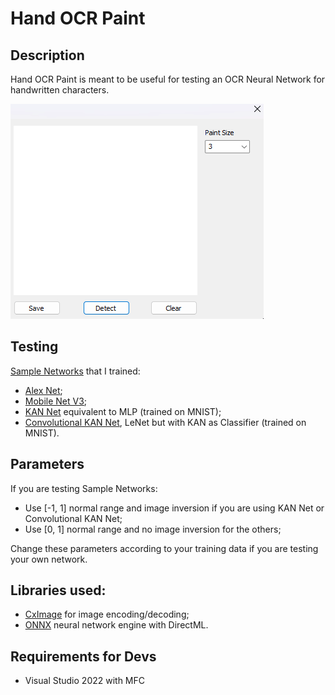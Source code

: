 # Hand OCR Paint

## Description
Hand OCR Paint is meant to be useful for testing an OCR Neural Network for handwritten characters.

![](https://github.com/SimoSbara/HandOCRPaint/blob/main/example_ocr.gif)

## Testing
[Sample Networks](https://github.com/SimoSbara/HandOCRPaint/tree/main/nets) that I trained:
* [Alex Net](https://medium.com/@siddheshb008/alexnet-architecture-explained-b6240c528bd5);
* [Mobile Net V3](https://towardsdatascience.com/everything-you-need-to-know-about-mobilenetv3-and-its-comparison-with-previous-versions-a5d5e5a6eeaa);
* [KAN Net](https://github.com/Blealtan/efficient-kan) equivalent to MLP (trained on MNIST);
* [Convolutional KAN Net](https://github.com/SimoSbara/kan-lenet), LeNet but with KAN as Classifier (trained on MNIST).

## Parameters
If you are testing Sample Networks:
* Use [-1, 1] normal range and image inversion if you are using KAN Net or Convolutional KAN Net;
* Use [0, 1] normal range and no image inversion for the others;

Change these parameters according to your training data if you are testing your own network.

## Libraries used:
* [CxImage](https://www.codeproject.com/Articles/1300/CxImage) for image encoding/decoding;
* [ONNX](https://github.com/onnx/onnx) neural network engine with DirectML.

## Requirements for Devs
* Visual Studio 2022 with MFC

